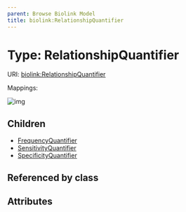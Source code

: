 ```yaml
---
parent: Browse Biolink Model
title: biolink:RelationshipQuantifier
---
```


# Type: RelationshipQuantifier




URI: [biolink:RelationshipQuantifier](https://w3id.org/biolink/vocab/RelationshipQuantifier)

Mappings:

![img](http://yuml.me/diagram/nofunky;dir:TB/class/\[RelationshipQuantifier]^-\[SpecificityQuantifier],%20\[RelationshipQuantifier]^-\[SensitivityQuantifier],%20\[RelationshipQuantifier]^-\[FrequencyQuantifier])

## Children

 * [FrequencyQuantifier](FrequencyQuantifier.md)
 * [SensitivityQuantifier](SensitivityQuantifier.md)
 * [SpecificityQuantifier](SpecificityQuantifier.md)

## Referenced by class


## Attributes

